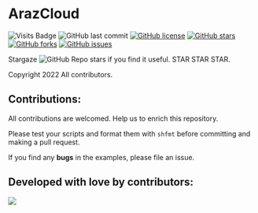 # ArazCloud

![Visits Badge](https://badges.pufler.dev/visits/Miloudroid/ArazCloud)
![GitHub last commit](https://img.shields.io/github/last-commit/Miloudroid/ArazCloud)
[![GitHub license](https://img.shields.io/github/license/Miloudroid/ArazCloud)](https://github.com/Miloudroid/ArazCloud/blob/master/LICENSE)
[![GitHub stars](https://img.shields.io/github/stars/Miloudroid/ArazCloud)](https://github.com/Miloudroid/ArazCloud/stargazers)
[![GitHub forks](https://img.shields.io/github/forks/Miloudroid/ArazCloud)](https://github.com/Miloudroid/ArazCloud/network)
[![GitHub issues](https://img.shields.io/github/issues/Miloudroid/ArazCloud)](https://github.com/Miloudroid/ArazCloud/issues)

Stargaze ![GitHub Repo stars](https://img.shields.io/github/stars/Miloudroid/ArazCloud?style=social) if you find it useful. STAR STAR STAR.

Copyright 2022 All contributors.

## Contributions:

All contributions are welcomed. Help us to enrich this repository.

Please test your scripts and format them with `shfmt` before committing and making a pull request.

If you find any **bugs** in the examples, please file an issue.

## Developed with love by contributors:

<a><img src="https://contrib.rocks/image?repo=Miloudroid/ArazCloud"></a>

